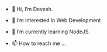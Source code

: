 - 👋 Hi, I’m Devesh.
- 👀 I’m interested in Web Development
- 🌱 I’m currently learning NodeJS.

- 📫 How to reach me ...

<!---
DeveshR-02/DeveshR-02 is a ✨ special ✨ repository because its `README.md` (this file) appears on your GitHub profile.
You can click the Preview link to take a look at your changes.
--->
